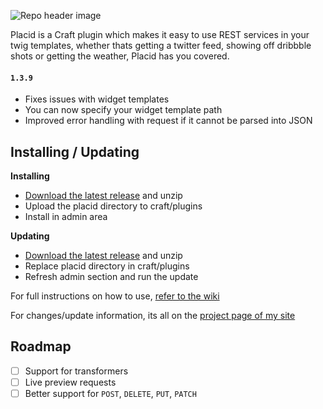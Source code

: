 ![Repo header image](http://itsalec.co.uk/images/placid-github-header.jpg)  

Placid is a Craft plugin which makes it easy to use REST services in your twig templates, whether thats getting a twitter feed, showing off dribbble shots or getting the weather, Placid has you covered.

#### `1.3.9`

- Fixes issues with widget templates
- You can now specify your widget template path
- Improved error handling with request if it cannot be parsed into JSON

## Installing / Updating

**Installing**
- [Download the latest release](https://github.com/alecritson/Placid/releases/latest) and unzip
- Upload the placid directory to craft/plugins
- Install in admin area

**Updating**
- [Download the latest release](https://github.com/alecritson/Placid/releases/latest) and unzip
- Replace placid directory in craft/plugins
- Refresh admin section and run the update

For full instructions on how to use, [refer to the wiki](https://github.com/alecritson/placid/wiki)

For changes/update information, its all on the [project page of my site](http://itsalec.co.uk/projects/placid)

## Roadmap
- [ ] Support for transformers
- [ ] Live preview requests
- [ ] Better support for `POST`, `DELETE`, `PUT`, `PATCH`
